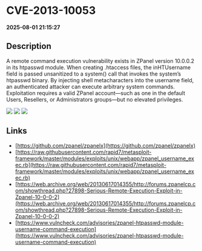 # CVE-2013-10053

**2025-08-01 21:15:27**

## Description
A remote command execution vulnerability exists in ZPanel version 10.0.0.2 in its htpasswd module. When creating .htaccess files, the inHTUsername field is passed unsanitized to a system() call that invokes the system’s htpasswd binary. By injecting shell metacharacters into the username field, an authenticated attacker can execute arbitrary system commands. Exploitation requires a valid ZPanel account—such as one in the default Users, Resellers, or Administrators groups—but no elevated privileges.

![](https://img.shields.io/static/v1?label=Score&message=8.7&color=red)
![](https://img.shields.io/static/v1?label=Severity&message=HIGH&color=red)
![](https://img.shields.io/static/v1?label=CWE&message=RCE&color=green)

## Links
- [https://github.com/zpanel/zpanelx](https://github.com/zpanel/zpanelx)
- [https://raw.githubusercontent.com/rapid7/metasploit-framework/master/modules/exploits/unix/webapp/zpanel_username_exec.rb](https://raw.githubusercontent.com/rapid7/metasploit-framework/master/modules/exploits/unix/webapp/zpanel_username_exec.rb)
- [https://web.archive.org/web/20130617014355/http://forums.zpanelcp.com/showthread.php?27898-Serious-Remote-Execution-Exploit-in-Zpanel-10-0-0-2](https://web.archive.org/web/20130617014355/http://forums.zpanelcp.com/showthread.php?27898-Serious-Remote-Execution-Exploit-in-Zpanel-10-0-0-2)
- [https://www.vulncheck.com/advisories/zpanel-htpasswd-module-username-command-execution](https://www.vulncheck.com/advisories/zpanel-htpasswd-module-username-command-execution)

